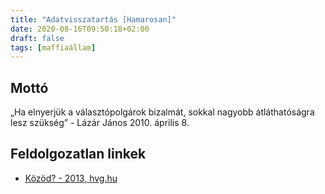 ```yaml
---
title: "Adatvisszatartás [Hamarosan]"
date: 2020-08-16T09:50:18+02:00
draft: false
tags: [maffiaállam]
---
```


## Mottó

„Ha elnyerjük a választópolgárok bizalmát, sokkal nagyobb átláthatóságra lesz szükség” - Lázár János 2010. április 8.

## Feldolgozatlan linkek

- [Közöd? - 2013, hvg.hu](https://hvg.hu/velemeny.nyuzsog/20130430_Kozod)
